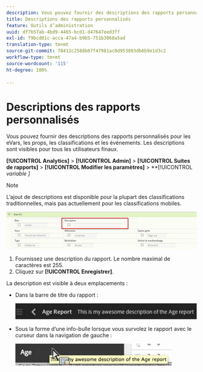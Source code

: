 ```yaml
---
description: Vous pouvez fournir des descriptions des rapports personnalisés pour les eVars, les props, les classifications et les événements. Les descriptions sont visibles pour tous les utilisateurs finaux.
title: Descriptions des rapports personnalisés
feature: Outils d’administration
uuid: df7b57ab-4bd9-4465-bcd1-d47647eed3ff
exl-id: f9bcd01c-acca-47a4-b9b5-751b3068a5ad
translation-type: tm+mt
source-git-commit: 78412c2588b07f47981ac0d953893db6b9e1d3c2
workflow-type: tm+mt
source-wordcount: '115'
ht-degree: 100%

---
```


# Descriptions des rapports personnalisés

Vous pouvez fournir des descriptions des rapports personnalisés pour les eVars, les props, les classifications et les événements. Les descriptions sont visibles pour tous les utilisateurs finaux.

**[!UICONTROL Analytics]** > **[!UICONTROL Admin]** > **[!UICONTROL Suites de rapports]** > **[!UICONTROL Modifier les paramètres]** > **[!UICONTROL *variable *]**

>[!NOTE]
>
>L’ajout de descriptions est disponible pour la plupart des classifications traditionnelles, mais pas actuellement pour les classifications mobiles.

![](assets/report_descriptions.png)

1. Fournissez une description du rapport. Le nombre maximal de caractères est 255.
1. Cliquez sur **[!UICONTROL Enregistrer]**.

La description est visible à deux emplacements :

* Dans la barre de titre du rapport :

   ![](assets/report_description_2.png)

* Sous la forme d’une info-bulle lorsque vous survolez le rapport avec le curseur dans la navigation de gauche :

   ![](assets/report_description_3.png)
